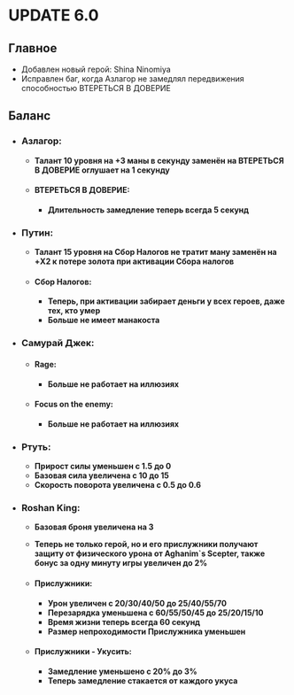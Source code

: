 # UPDATE 6.0

## Главное

* Добавлен новый герой: Shina Ninomiya
* Исправлен баг, когда Азлагор не замедлял передвижения способностью ВТЕРЕТЬСЯ В ДОВЕРИЕ

## Баланс

* ### Азлагор:
  * **Талант 10 уровня на +3 маны в секунду заменён на ВТЕРЕТЬСЯ В ДОВЕРИЕ оглушает на 1 секунду**
  
  * #### ВТЕРЕТЬСЯ В ДОВЕРИЕ: 
    * **Длительность замедление теперь всегда 5 секунд**

* ### Путин:
  * **Талант 15 уровня на Сбор Налогов не тратит ману заменён на +X2 к потере золота при активации Сбора налогов**

  * #### Сбор Налогов: 
    * **Теперь, при активации забирает деньги у всех героев, даже тех, кто умер**
    * **Больше не имеет манакоста**

* ### Самурай Джек:

  * #### Rage: 
    * **Больше не работает на иллюзиях**
    
  * #### Focus on the enemy: 
    * **Больше не работает на иллюзиях**

* ### Ртуть:
  * **Прирост силы уменьшен с 1.5 до 0**
  * **Базовая сила увеличена с 10 до 15**
  * **Скорость поворота увеличена с 0.5 до 0.6**
  
* ### Roshan King:
  * **Базовая броня увеличена на 3**
  * **Теперь не только герой, но и его прислужники получают защиту от физического урона от Aghanim`s Scepter, также бонус за одну минуту игры увеличен до 2%**

  * #### Прислужники: 
    * **Урон увеличен с 20/30/40/50 до 25/40/55/70**
    * **Перезарядка уменьшена с 60/55/50/45 до 25/20/15/10**
    * **Время жизни теперь всегда 60 секунд**
    * **Размер непроходимости Прислужника уменьшен**
    
  * #### Прислужники - Укусить: 
    * **Замедление уменьшено с 20% до 3%**
    * **Теперь замедление стакается от каждого укуса**
